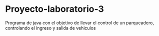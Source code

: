 # Proyecto-laboratorio-3
Programa de java con el objetivo de llevar el control de un parqueadero, controlando el ingreso y salida de vehiculos

